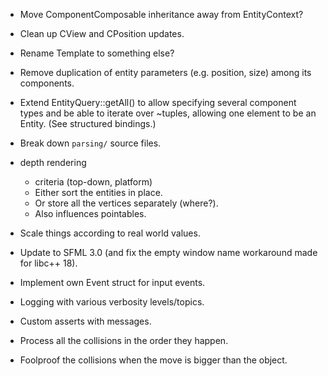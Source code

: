 - Move ComponentComposable inheritance away from EntityContext?

- Clean up CView and CPosition updates.

- Rename Template to something else?

- Remove duplication of entity parameters (e.g. position, size) among its components.

- Extend EntityQuery::getAll() to allow specifying several component types and be able to iterate over ~tuples, allowing one element to be an Entity. (See structured bindings.)

- Break down `parsing/` source files.

- depth rendering
	- criteria (top-down, platform)
	- Either sort the entities in place.
	- Or store all the vertices separately (where?).
	- Also influences pointables.

- Scale things according to real world values.

- Update to SFML 3.0 (and fix the empty window name workaround made for libc++ 18).

- Implement own Event struct for input events.

- Logging with various verbosity levels/topics.
- Custom asserts with messages.

- Process all the collisions in the order they happen.
- Foolproof the collisions when the move is bigger than the object.
